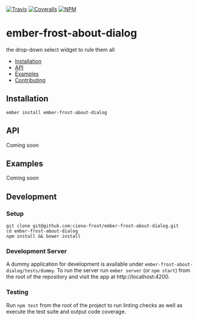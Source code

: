 [ci-img]: https://img.shields.io/travis/ciena-frost/ember-frost-about-dialog.svg "Travis CI Build Status"
[ci-url]: https://travis-ci.org/ciena-frost/ember-frost-about-dialog

[cov-img]: https://img.shields.io/coveralls/ciena-frost/ember-frost-about-dialog.svg "Coveralls Code Coverage"
[cov-url]: https://coveralls.io/github/ciena-frost/ember-frost-about-dialog

[npm-img]: https://img.shields.io/npm/v/ember-frost-about-dialog.svg "NPM Version"
[npm-url]: https://www.npmjs.com/package/ember-frost-about-dialog

[![Travis][ci-img]][ci-url] [![Coveralls][cov-img]][cov-url] [![NPM][npm-img]][npm-url]

# ember-frost-about-dialog
the drop-down select widget to rule them all

 * [Installation](#Installation)
 * [API](#API)
 * [Examples](#Examples)
 * [Contributing](#Contributing)

## Installation
```
ember install ember-frost-about-dialog
```

## API
Coming soon

## Examples
Coming soon

## Development
### Setup
```
git clone git@github.com:ciena-frost/ember-frost-about-dialog.git
cd ember-frost-about-dialog
npm install && bower install
```

### Development Server
A dummy application for development is available under `ember-frost-about-dialog/tests/dummy`.
To run the server run `ember server` (or `npm start`) from the root of the repository and
visit the app at http://localhost:4200.

### Testing
Run `npm test` from the root of the project to run linting checks as well as execute the test suite
and output code coverage.
